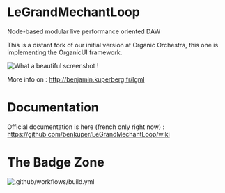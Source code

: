 # LeGrandMechantLoop
Node-based modular live performance oriented DAW

This is a distant fork of our initial version at Organic Orchestra, this one is implementing the OrganicUI framework.

![What a beautiful screenshot !](http://benjamin.kuperberg.fr/lgml/releases/lgml.png)

More info on : http://benjamin.kuperberg.fr/lgml

# Documentation

Official documentation is here (french only right now) : https://github.com/benkuper/LeGrandMechantLoop/wiki

# The Badge Zone
![.github/workflows/build.yml](https://github.com/benkuper/LeGrandMechantLoop/workflows/.github/workflows/build.yml/badge.svg)
